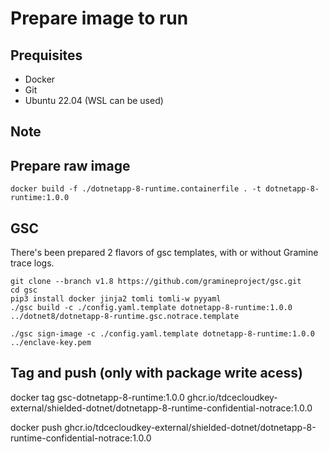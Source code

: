 # Prepare image to run

## Prequisites
* Docker
* Git
* Ubuntu 22.04 (WSL can be used)

## Note

## Prepare raw image
```console
docker build -f ./dotnetapp-8-runtime.containerfile . -t dotnetapp-8-runtime:1.0.0
```


## GSC

There's been prepared 2 flavors of gsc templates, with or without Gramine trace logs.

```console
git clone --branch v1.8 https://github.com/gramineproject/gsc.git
cd gsc
pip3 install docker jinja2 tomli tomli-w pyyaml
./gsc build -c ./config.yaml.template dotnetapp-8-runtime:1.0.0 ../dotnet8/dotnetapp-8-runtime.gsc.notrace.template

./gsc sign-image -c ./config.yaml.template dotnetapp-8-runtime:1.0.0 ../enclave-key.pem
```
## Tag and push (only with package write acess)

docker tag gsc-dotnetapp-8-runtime:1.0.0 ghcr.io/tdcecloudkey-external/shielded-dotnet/dotnetapp-8-runtime-confidential-notrace:1.0.0

docker push ghcr.io/tdcecloudkey-external/shielded-dotnet/dotnetapp-8-runtime-confidential-notrace:1.0.0